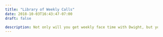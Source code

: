 ```yaml
---
title: "Library of Weekly Calls"
date: 2018-10-03T16:43:47-07:00
draft: false

description: Not only will you get weekly face time with Dwight, but you will also get access to a massive library of past video calls. The cover topics like strategy, pricing, sales, marketing, project management to name a few.
---
```

